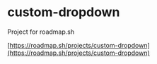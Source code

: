 # custom-dropdown

Project for roadmap.sh

[https://roadmap.sh/projects/custom-dropdown](https://roadmap.sh/projects/custom-dropdown)
